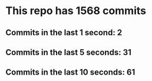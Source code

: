 # This repo has 1568 commits

## Commits in the last 1 second: 2
## Commits in the last 5 seconds: 31
## Commits in the last 10 seconds: 61
